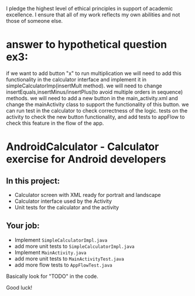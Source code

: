 I pledge the highest level of ethical principles in support of academic excellence.  I ensure that all of my work reflects my own abilities and not those of someone else.


# answer to hypothetical question ex3:

if we want to add button "x" to run multiplication we will need to add this functionality in the calculator interface
and implement it in simpleCalculatorImp(insertMult method). we will need to change insertEquals,insertMinus/insertPlus(to avoid multiple orders in sequence) methods.
we will need to add a new button in the main_activity.xml and change the mainActivity class to support the functionality of this button.
we can run test in the calculator to check correctness of the logic. tests on the activity to check the new button functionality, and add tests to appFlow
to check this feature in the flow of the app.


# AndroidCalculator - Calculator exercise for Android developers

## In this project:
- Calculator screen with XML ready for portrait and landscape
- Calculator interface used by the Activity
- Unit tests for the calculator and the activity

## Your job:
- Implement `SimpleCalculatorImpl.java`
- add more unit tests to `SimpleCalculatorImpl.java`
- Implement `MainActivity.java`
- add more unit tests to `MainActivityTest.java`
- add more flow tests to `AppFlowTest.java`

Basically look for "TODO" in the code.


Good luck!
